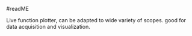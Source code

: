 #readME

Live function plotter, can be adapted to wide variety of scopes. good for data acquisition and visualization. 
